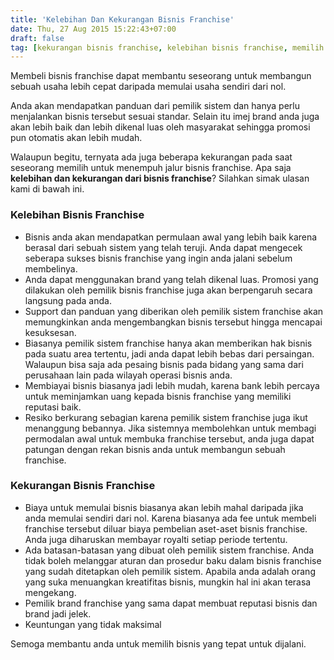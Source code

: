 ```yaml
---
title: 'Kelebihan Dan Kekurangan Bisnis Franchise'
date: Thu, 27 Aug 2015 15:22:43+07:00
draft: false
tag: [kekurangan bisnis franchise, kelebihan bisnis franchise, memilih bisnis franchise, Tips, tips memilih bisnis franchise]
---
```


Membeli bisnis franchise dapat membantu seseorang untuk membangun sebuah usaha lebih cepat daripada memulai usaha sendiri dari nol.

Anda akan mendapatkan panduan dari pemilik sistem dan hanya perlu menjalankan bisnis tersebut sesuai standar. Selain itu imej brand anda juga akan lebih baik dan lebih dikenal luas oleh masyarakat sehingga promosi pun otomatis akan lebih mudah.

Walaupun begitu, ternyata ada juga beberapa kekurangan pada saat seseorang memilih untuk menempuh jalur bisnis franchise. Apa saja **kelebihan dan kekurangan dari bisnis franchise**? Silahkan simak ulasan kami di bawah ini.

### Kelebihan Bisnis Franchise

*   Bisnis anda akan mendapatkan permulaan awal yang lebih baik karena berasal dari sebuah sistem yang telah teruji. Anda dapat mengecek seberapa sukses bisnis franchise yang ingin anda jalani sebelum membelinya.
*   Anda dapat menggunakan brand yang telah dikenal luas. Promosi yang dilakukan oleh pemilik bisnis franchise juga akan berpengaruh secara langsung pada anda.
*   Support dan panduan yang diberikan oleh pemilik sistem franchise akan memungkinkan anda mengembangkan bisnis tersebut hingga mencapai kesuksesan.
*   Biasanya pemilik sistem franchise hanya akan memberikan hak bisnis pada suatu area tertentu, jadi anda dapat lebih bebas dari persaingan. Walaupun bisa saja ada pesaing bisnis pada bidang yang sama dari perusahaan lain pada wilayah operasi bisnis anda.
*   Membiayai bisnis biasanya jadi lebih mudah, karena bank lebih percaya untuk meminjamkan uang kepada bisnis franchise yang memiliki reputasi baik.
*   Resiko berkurang sebagian karena pemilik sistem franchise juga ikut menanggung bebannya. Jika sistemnya membolehkan untuk membagi permodalan awal untuk membuka franchise tersebut, anda juga dapat patungan dengan rekan bisnis anda untuk membangun sebuah franchise.

### Kekurangan Bisnis Franchise

*   Biaya untuk memulai bisnis biasanya akan lebih mahal daripada jika anda memulai sendiri dari nol. Karena biasanya ada fee untuk membeli franchise tersebut diluar biaya pembelian aset-aset bisnis franchise. Anda juga diharuskan membayar royalti setiap periode tertentu.
*   Ada batasan-batasan yang dibuat oleh pemilik sistem franchise. Anda tidak boleh melanggar aturan dan prosedur baku dalam bisnis franchise yang sudah ditetapkan oleh pemilik sistem. Apabila anda adalah orang yang suka menuangkan kreatifitas bisnis, mungkin hal ini akan terasa mengekang.
*   Pemilik brand franchise yang sama dapat membuat reputasi bisnis dan brand jadi jelek.
*   Keuntungan yang tidak maksimal

Semoga membantu anda untuk memilih bisnis yang tepat untuk dijalani.
